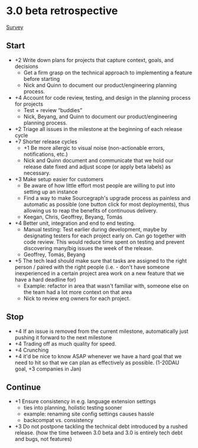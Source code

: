 # 3.0 beta retrospective

[Survey](https://docs.google.com/forms/d/e/1FAIpQLSceowJsPCfow-7cwSiQk4xpQkwu_az6sQ2xIWbSLGEbnLePMQ/viewform?usp=sf_link)

## Start

* +2 Write down plans for projects that capture context, goals, and decisions
   * Get a firm grasp on the technical approach to implementing a feature before starting
   * Nick and Quinn to document our product/engineering planning process.
* +4 Account for code review, testing, and design in the planning process for projects
   * Test + review “buddies”
   * Nick, Beyang, and Quinn to document our product/engineering planning process.
* +2 Triage all issues in the milestone at the beginning of each release cycle
* +7 Shorter release cycles
   * +1 Be more allergic to visual noise (non-actionable errors, notifications, etc.)
   * Nick and Quinn document and communicate that we hold our release date fixed and adjust scope (or apply beta labels) as necessary.
* +3 Make setup easier for customers
   * Be aware of how little effort most people are willing to put into setting up an instance
   * Find a way to make Sourcegraph's upgrade process as painless and automatic as possible (one button click for most deployments), thus allowing us to reap the benefits of continuous delivery.
   * Keegan, Chris, Geoffrey, Beyang, Tomás
* +4 Better unit, integration and end to end testing. 
   * Manual testing: Test earlier during development, maybe by designating testers for each project early on. Can go together with code review. This would reduce time spent on testing and prevent discovering many/big issues the week of the release.
   * Geoffrey, Tomás, Beyang
* +5 The tech lead should make sure that tasks are assigned to the right person / paired with the right people (i.e. - don't have someone inexperienced in a certain project area work on a new feature that we have a hard deadline for)
   * Example: refactor in area that wasn't familiar with, someone else on the team had a lot more context on that area
   * Nick to review eng owners for each project.

## Stop

* +4 If an issue is removed from the current milestone, automatically just pushing it forward to the next milestone
* +4 Trading off as much quality for speed.
* +4 Crunching
* +4 it'd be nice to know ASAP whenever we have a hard goal that we need to hit so that we can plan as effectively as possible. (1-20DAU goal, +3 companies in Jan)

## Continue

* +1 Ensure consistency in e.g. language extension settings
   * ties into planning, holistic testing sooner
   * example: renaming site config settings causes hassle
   * backcompat vs. consistency
* +3 Do not postpone tackling the technical debt introduced by a rushed release. (how the time between 3.0 beta and 3.0 is entirely tech debt and bugs, not features)